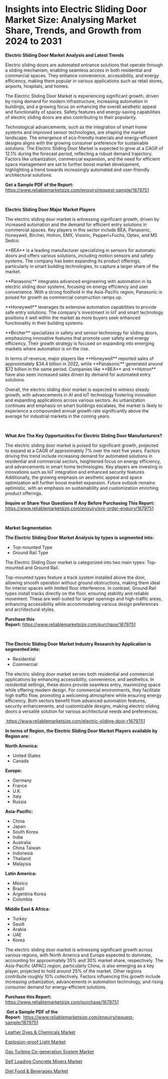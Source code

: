 <p><h1>Insights into Electric Sliding Door Market Size: Analysing Market Share, Trends, and Growth from 2024 to 2031</h1></p><p><strong>Electric Sliding Door Market Analysis and Latest Trends</strong></p>
<p><p>Electric sliding doors are automated entrance solutions that operate through a sliding mechanism, enabling seamless access in both residential and commercial spaces. They enhance convenience, accessibility, and energy efficiency, making them popular in various applications such as retail stores, airports, hospitals, and homes.</p><p>The Electric Sliding Door Market is experiencing significant growth, driven by rising demand for modern infrastructure, increasing automation in buildings, and a growing focus on enhancing the overall aesthetic appeal and functionality of spaces. Safety features and energy-saving capabilities of electric sliding doors are also contributing to their popularity.</p><p>Technological advancements, such as the integration of smart home systems and improved sensor technologies, are shaping the market landscape. The emergence of eco-friendly materials and energy-efficient designs aligns with the growing consumer preference for sustainable solutions. The Electric Sliding Door Market is expected to grow at a CAGR of 12.1% during the forecast period, reflecting a robust demand trajectory. Factors like urbanization, commercial expansion, and the need for efficient space management are set to further boost market development, highlighting a trend towards increasingly automated and user-friendly architectural solutions.</p></p>
<p><strong>Get a Sample PDF of the Report:&nbsp;</strong> <a href="https://www.reliablemarketsize.com/enquiry/request-sample/1679751?utm_campaign=1133&utm_medium=2&utm_source=Github&utm_content=ia&utm_term=14102024&utm_id=electric-sliding-door">https://www.reliablemarketsize.com/enquiry/request-sample/1679751</a></p>
<p>&nbsp;</p>
<p><strong>Electric Sliding Door Major Market Players</strong></p>
<p><p>The electric sliding door market is witnessing significant growth, driven by increased automation and the demand for efficient entry solutions in commercial spaces. Key players in this sector include BEA, Panasonic, Honeywell, Bircher, Hotron, EMX, Visonic, Pepperl+Fuchs, Optex, and MS Sedco.</p><p>**BEA** is a leading manufacturer specializing in sensors for automatic doors and offers various solutions, including motion sensors and safety systems. The company has been expanding its product offerings, particularly in smart building technologies, to capture a larger share of the market.</p><p>**Panasonic** integrates advanced engineering with automation in its electric sliding door systems, focusing on energy efficiency and user convenience. With a strong foothold in the Asia-Pacific region, Panasonic is poised for growth as commercial construction ramps up.</p><p>**Honeywell** leverages its extensive automation capabilities to provide safe entry solutions. The company's investment in IoT and smart technology positions it well within the market as more buyers seek enhanced functionality in their building systems.</p><p>**Bircher** specializes in safety and sensor technology for sliding doors, emphasizing innovative features that promote user safety and energy efficiency. Their growth strategy is focused on expanding into emerging markets where automation is on the rise.</p><p>In terms of revenue, major players like **Honeywell** reported sales of approximately $34.4 billion in 2022, while **Panasonic** generated around $72 billion in the same period. Companies like **BEA** and **Hotron** have also seen increased sales driven by demand for automated entry solutions.</p><p>Overall, the electric sliding door market is expected to witness steady growth, with advancements in AI and IoT technology fostering innovation and expanding applications across various sectors. As urbanization continues and emphasis on smart buildings escalates, the market is likely to experience a compounded annual growth rate significantly above the average for industrial markets in the coming years.</p></p>
<p>&nbsp;</p>
<p><strong>What Are The Key Opportunities For Electric Sliding Door Manufacturers?</strong></p>
<p><p>The electric sliding door market is poised for significant growth, projected to expand at a CAGR of approximately 7% over the next five years. Factors driving this trend include increasing demand for automated solutions in residential and commercial sectors, heightened focus on energy efficiency, and advancements in smart home technologies. Key players are investing in innovations such as IoT integration and enhanced security features. Additionally, the growing emphasis on aesthetic appeal and space optimization will further boost market expansion. Future outlook remains optimistic, with an emphasis on sustainability and customization enriching product offerings.</p></p>
<p><strong>Inquire or Share Your Questions If Any Before Purchasing This Report:</strong> <a href="https://www.reliablemarketsize.com/enquiry/pre-order-enquiry/1679751?utm_campaign=1133&utm_medium=2&utm_source=Github&utm_content=ia&utm_term=14102024&utm_id=electric-sliding-door">https://www.reliablemarketsize.com/enquiry/pre-order-enquiry/1679751</a></p>
<p>&nbsp;</p>
<p><strong>Market Segmentation</strong></p>
<p><strong>The Electric Sliding Door Market Analysis by types is segmented into:</strong></p>
<p><ul><li>Top-mounted Type</li><li>Ground Rail Type</li></ul></p>
<p><p>The Electric Sliding Door market is categorized into two main types: Top-mounted and Ground Rail. </p><p>Top-mounted types feature a track system installed above the door, allowing smooth operation without ground obstructions, making them ideal for interior spaces with limited floor interference. In contrast, Ground Rail types install tracks directly on the floor, ensuring stability and reliable movement. These are well-suited for larger openings and high-traffic areas, enhancing accessibility while accommodating various design preferences and architectural styles.</p></p>
<p><strong>Purchase this Report:&nbsp;</strong><a href="https://www.reliablemarketsize.com/purchase/1679751?utm_campaign=1133&utm_medium=2&utm_source=Github&utm_content=ia&utm_term=14102024&utm_id=electric-sliding-door">https://www.reliablemarketsize.com/purchase/1679751</a></p>
<p>&nbsp;</p>
<p><strong>The Electric Sliding Door Market Industry Research by Application is segmented into:</strong></p>
<p><ul><li>Residential</li><li>Commercial</li></ul></p>
<p><p>The electric sliding door market serves both residential and commercial applications by enhancing accessibility, convenience, and aesthetics. In residential settings, these doors provide seamless entry, maximizing space while offering modern design. For commercial environments, they facilitate high traffic flow, promoting a welcoming atmosphere while ensuring energy efficiency. Both sectors benefit from advanced automation features, security enhancements, and customizable designs, making electric sliding doors a versatile solution for various architectural needs and preferences.</p></p>
<p><a href="https://www.reliablemarketsize.com/electric-sliding-door-r1679751?utm_campaign=1133&utm_medium=2&utm_source=Github&utm_content=ia&utm_term=14102024&utm_id=electric-sliding-door">&nbsp;https://www.reliablemarketsize.com/electric-sliding-door-r1679751</a></p>
<p><strong>In terms of Region, the Electric Sliding Door Market Players available by Region are:</strong></p>
<p>
    <p> <strong> North America: </strong>
        <ul>
            <li>United States</li>
            <li>Canada</li>
        </ul>
        </p> 
    <p> <strong> Europe: </strong>
        <ul>
            <li>Germany</li>
            <li>France</li>
            <li>U.K.</li>
            <li>Italy</li>
            <li>Russia</li>
        </ul>
        </p> 
    <p> <strong> Asia-Pacific: </strong>
        <ul>
            <li>China</li>
            <li>Japan</li>
            <li>South Korea</li>
            <li>India</li>
            <li>Australia</li>
            <li>China Taiwan</li>
            <li>Indonesia</li>
            <li>Thailand</li>
            <li>Malaysia</li>
        </ul>
        </p> 
    <p> <strong> Latin America: </strong>
        <ul>
            <li>Mexico</li>
            <li>Brazil</li>
            <li>Argentina Korea</li>
            <li>Colombia</li>
        </ul>
        </p> 
    <p> <strong> Middle East & Africa: </strong>
        <ul>
            <li>Turkey</li>
            <li>Saudi</li>
            <li>Arabia</li>
            <li>UAE</li>
            <li>Korea</li>
        </ul>
    </p>
    </p>
<p><p>The electric sliding door market is witnessing significant growth across various regions, with North America and Europe expected to dominate, accounting for approximately 35% and 30% market share, respectively. The Asia-Pacific (APAC) region, particularly China, is also emerging as a key player, projected to hold around 25% of the market. Other regions contribute roughly 10% collectively. Factors influencing this growth include increasing urbanization, advancements in automation technology, and rising consumer demand for energy-efficient solutions.</p></p>
<p><strong>Purchase this Report: </strong><a href="https://www.reliablemarketsize.com/purchase/1679751?utm_campaign=1133&utm_medium=2&utm_source=Github&utm_content=ia&utm_term=14102024&utm_id=electric-sliding-door">https://www.reliablemarketsize.com/purchase/1679751</a></p>
<p>&nbsp;<strong>Get a Sample PDF of the Report:&nbsp;&nbsp;</strong><a href="https://www.reliablemarketsize.com/enquiry/request-sample/1679751?utm_campaign=1133&utm_medium=2&utm_source=Github&utm_content=ia&utm_term=14102024&utm_id=electric-sliding-door">https://www.reliablemarketsize.com/enquiry/request-sample/1679751</a></p>
<p><strong></strong></p>
<p><p><a href="https://www.linkedin.com/pulse/exploring-leather-dyes-chemicals-market-strategic-insights-growth-vthvf?utm_campaign=1133&utm_medium=2&utm_source=Github&utm_content=ia&utm_term=14102024&utm_id=electric-sliding-door">Leather Dyes & Chemicals Market</a></p><p><a href="https://www.linkedin.com/pulse/global-explosion-proof-light-market-trends-insights-growth-4vajf?utm_campaign=1133&utm_medium=2&utm_source=Github&utm_content=ia&utm_term=14102024&utm_id=electric-sliding-door">Explosion-proof Light Market</a></p><p><a href="https://github.com/janelbaub6/Market-Research-Report-List-1/blob/main/gas-turbine-co-generation-system-market.md?utm_campaign=1133&utm_medium=2&utm_source=Github&utm_content=ia&utm_term=14102024&utm_id=electric-sliding-door">Gas Turbine Co-generation System Market</a></p><p><a href="https://github.com/wydramppetrox/Market-Research-Report-List-1/blob/main/self-loading-concrete-mixers-market.md?utm_campaign=1133&utm_medium=2&utm_source=Github&utm_content=ia&utm_term=14102024&utm_id=electric-sliding-door">Self Loading Concrete Mixers Market</a></p><p><a href="https://www.linkedin.com/pulse/in-depth-analysis-global-diet-food-beverages-market-scope-0whof?utm_campaign=1133&utm_medium=2&utm_source=Github&utm_content=ia&utm_term=14102024&utm_id=electric-sliding-door">Diet Food & Beverages Market</a></p></p>